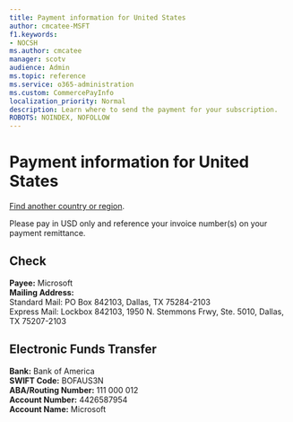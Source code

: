 ```yaml
---
title: Payment information for United States
author: cmcatee-MSFT
f1.keywords:
- NOCSH
ms.author: cmcatee
manager: scotv
audience: Admin
ms.topic: reference
ms.service: o365-administration
ms.custom: CommercePayInfo
localization_priority: Normal
description: Learn where to send the payment for your subscription.
ROBOTS: NOINDEX, NOFOLLOW
---                                
```


# Payment information for United States

[Find another country or region](../billing-and-payments/pay-for-your-subscription.md).

Please pay in USD only and reference your invoice number(s) on your payment remittance.

## Check

**Payee:** Microsoft  
**Mailing Address:**   
Standard Mail: PO Box 842103, Dallas, TX 75284-2103  
Express Mail: Lockbox 842103, 1950 N. Stemmons Frwy, Ste. 5010, Dallas, TX 75207-2103

## Electronic Funds Transfer

**Bank:** Bank of America  
**SWIFT Code:** BOFAUS3N  
**ABA/Routing Number:** 111 000 012  
**Account Number:** 4426587954  
**Account Name:** Microsoft  